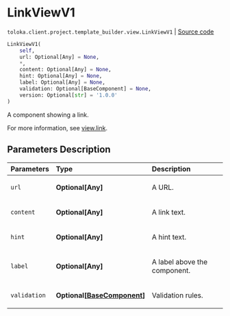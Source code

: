 # LinkViewV1
`toloka.client.project.template_builder.view.LinkViewV1` | [Source code](https://github.com/Toloka/toloka-kit/blob/v1.2.1/src/client/project/template_builder/view.py#L302)

```python
LinkViewV1(
    self,
    url: Optional[Any] = None,
    *,
    content: Optional[Any] = None,
    hint: Optional[Any] = None,
    label: Optional[Any] = None,
    validation: Optional[BaseComponent] = None,
    version: Optional[str] = '1.0.0'
)
```

A component showing a link.


For more information, see [view.link](https://toloka.ai/docs/template-builder/reference/view.link).

## Parameters Description

| Parameters | Type | Description |
| :----------| :----| :-----------|
`url`|**Optional\[Any\]**|<p>A URL.</p>
`content`|**Optional\[Any\]**|<p>A link text.</p>
`hint`|**Optional\[Any\]**|<p>A hint text.</p>
`label`|**Optional\[Any\]**|<p>A label above the component.</p>
`validation`|**Optional\[[BaseComponent](toloka.client.project.template_builder.base.BaseComponent.md)\]**|<p>Validation rules.</p>
